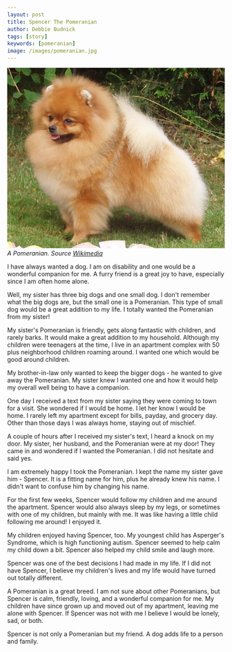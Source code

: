 ```yaml
---
layout: post
title: Spencer The Pomeranian
author: Debbie Budnick
tags: [story]
keywords: [pomeranian]
image: /images/pomeranian.jpg
---
```


![A Pomeranian](/images/pomeranian.jpg)
*A Pomeranian. Source [Wikimedia](https://commons.wikimedia.org/wiki/File:Pomeranian.JPG)*

I have always wanted a dog. I am on disability and one would be a wonderful companion for me. A furry friend is a great joy to have, especially since I am often home alone.

Well, my sister has three big dogs and one small dog. I don't remember what the big dogs are, but the small one is a Pomeranian. This type of small dog would be a great addition to my life. I totally wanted the Pomeranian from my sister!

My sister's Pomeranian is friendly, gets along fantastic with children, and rarely barks. It would make a great addition to my household. Although my children were teenagers at the time, I live in an apartment complex with 50 plus neighborhood children roaming around. I wanted one which would be good around children.

My brother-in-law only wanted to keep the bigger dogs - he wanted to give away the Pomeranian. My sister knew I wanted one and how it would help my overall well being to have a companion. 

One day I received a text from my sister saying they were coming to town for a visit. She wondered if I would be home. I let her know I would be home. I rarely left my apartment except for bills, payday, and grocery day. Other than those days I was always home, staying out of mischief.

A couple of hours after I received my sister's text, I heard a knock on my door. My sister, her husband, and the Pomeranian were at my door! They came in and wondered if I wanted the Pomeranian. I did not hesitate and said yes. 

I am extremely happy I took the Pomeranian. I kept the name my sister gave him - Spencer. It is a fitting name for him, plus he already knew his name. I didn't want to confuse him by changing his name.

For the first few weeks, Spencer would follow my children and me around the apartment. Spencer would also always sleep by my legs, or sometimes with one of my children, but mainly with me. It was like having a little child following me around! I enjoyed it. 

My children enjoyed having Spencer, too. My youngest child has Asperger's Syndrome, which is high functioning autism. Spencer seemed to help calm my child down a bit. Spencer also helped my child smile and laugh more. 

Spencer was one of the best decisions I had made in my life. If I did not have Spencer, I believe my children's lives and my life would have turned out totally different. 

A Pomeranian is a great breed. I am not sure about other Pomeranians, but Spencer is calm, friendly, loving, and a wonderful companion for me. My children have since grown up and moved out of my apartment, leaving me alone with Spencer. If Spencer was not with me I believe I would be lonely, sad, or both. 

Spencer is not only a Pomeranian but my friend. A dog adds life to a person and family.